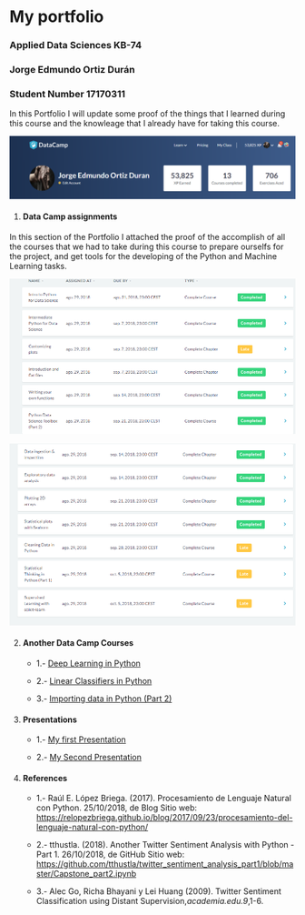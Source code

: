    # My portfolio
### Applied Data Sciences KB-74
### Jorge Edmundo Ortiz Durán
### Student Number 17170311

In this Portfolio I will update some proof of the things that I learned during this course and the knowleage that I already have 
for taking this course.

![Data Camp XP](Data_camp_XP.png)
                
1. #### Data Camp assignments
In this section of the Portfolio I attached the proof of the accomplish of all the courses that we had to take during this course to 
prepare ourselfs for the project, and get tools for the developing of the Python and Machine Learning tasks.

![Data Camp courses_1](cursos_1.png)

![Data Camp courses_1](cursos_2.png)
                


2. #### Another Data Camp Courses

     * 1.- [Deep Learning in Python](https://www.datacamp.com/statement-of-accomplishment/course/ce565a19adf03772d80876e47c3fca7acc432bc6)
 
     * 2.- [Linear Classifiers in Python](https://www.datacamp.com/statement-of-accomplishment/course/9ab6f431f07d3f3c21c67bf1166e68d9ea02331e)
     
     * 3.- [Importing data in Python (Part 2) ](https://www.datacamp.com/statement-of-accomplishment/course/db1e1b603053b05d41ef09af5555d3f35b6d16e5)
     
     
     
 
 
3. #### Presentations
    
    
     * 1.- [My first Presentation](cybersecurity_week3.pdf)
     
     
     * 2.- [My Second Presentation](cybersecurity_week9.pdf)
     

5. #### References

    * 1.- Raúl E. López Briega. (2017). Procesamiento de Lenguaje Natural con Python. 25/10/2018, de Blog Sitio web: https://relopezbriega.github.io/blog/2017/09/23/procesamiento-del-lenguaje-natural-con-python/ 
    
    * 2.- tthustla. (2018). Another Twitter Sentiment Analysis with Python - Part 1. 26/10/2018, de GitHub Sitio web: https://github.com/tthustla/twitter_sentiment_analysis_part1/blob/master/Capstone_part2.ipynb
    
    * 3.- Alec Go, Richa Bhayani y Lei Huang (2009). Twitter Sentiment Classification using Distant Supervision,*academia.edu.9*,1-6.
    


